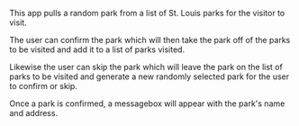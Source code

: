 This app pulls a random park from a list of St. Louis parks for the visitor to visit.

The user can confirm the park which will then take the park off of the parks to be visited and add it to a list of parks visited.

Likewise the user can skip the park which will leave the park on the list of parks to be visited and generate a new randomly selected park for the user to confirm or skip. 

Once a park is confirmed, a messagebox will appear with the park's name and address.

